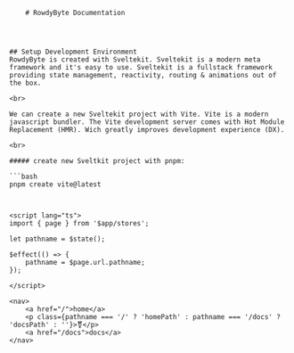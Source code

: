         # RowdyByte Documentation




    ## Setup Development Environment
    RowdyByte is created with Sveltekit. Sveltekit is a modern meta framework and it's easy to use. Sveltekit is a fullstack framework providing state management, reactivity, routing & animations out of the box.

    <br>

    We can create a new Sveltekit project with Vite. Vite is a modern javascript bundler. The Vite development server comes with Hot Module Replacement (HMR). Wich greatly improves development experience (DX).

    <br>

    ##### create new Sveltkit project with pnpm:

    ```bash
    pnpm create vite@latest



    <script lang="ts">
    import { page } from '$app/stores';

    let pathname = $state();

    $effect(() => {
    	pathname = $page.url.pathname;
    });

    </script>

    <nav>
        <a href="/">home</a>
        <p class={pathname === '/' ? 'homePath' : pathname === '/docs' ? 'docsPath' : ''}>⚧</p>
        <a href="/docs">docs</a>
    </nav>
